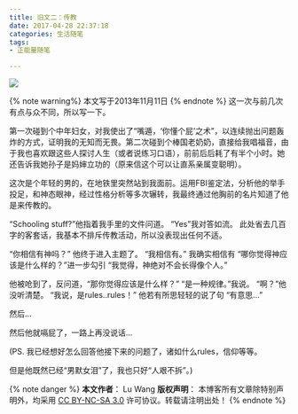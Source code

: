 ```yaml
---
title: 旧文二：传教
date: 2017-04-28 22:37:18
categories: 生活随笔
tags:
- 正能量随笔

---
```

<img src="/images/b3.jpg" class="img-1f" />

{% note warning%}
本文写于2013年11月11日
{% endnote %}
这一次与前几次有点与众不同，所以写一下。
<!-- more -->
第一次碰到个中年妇女，对我使出了“嘴遁，‘你懂个屁’之术”，以连续抛出问题轰炸的方式，证明我的无知而无畏。第二次碰到个棒国老奶奶，直接给我唱福音，由于我也喜欢跟这些人探讨人生（或者说练习口语），前前后后耗了有半个小时。她还告诉我她孙子是妈婶立功的（原来信这个可以让直系亲属变聪明）。

这次是个年轻的男的，在地铁里突然站到我面前。运用FBI鉴定法，分析他的举手投足，和神态眼神，经过性格分析等多次辗转，我最终通过他胸前的名片知道了他是来传教的。

“Schooling stuff?”他指着我手里的文件问道。
“Yes”我对答如流。
此处省去几百字的客套话，我基本不排斥传教活动，所以没表现出任何不适。

“你相信有神吗？” 他终于进入主题了。
“我相信有。” 我确实相信有
“哪你觉得神应该是什么样的？”进一步勾引
“我觉得，神绝对不会长得像个人。”

他被呛到了，反问道，“那你觉得应该是什么样？”
“是一种规律。”我说。
“啊？”他没听清楚。
“我说，是rules..rules！”
他若有所思轻轻的说了句 “有意思...”

然后...

然后他就嗝屁了，一路上再没说话...

(PS. 我已经想好怎么回答他接下来的问题了，诸如什么rules，信仰等等。

但是他既然已经“男默女泪”了，我也只好“人艰不拆”。)

{% note danger %} 
**本文作者**： Lu Wang
**版权声明**： 本博客所有文章除特别声明外，均采用 [CC BY-NC-SA 3.0](https://creativecommons.org/licenses/by-nc-sa/3.0/cn/) 许可协议。转载请注明出处！
{% endnote %}